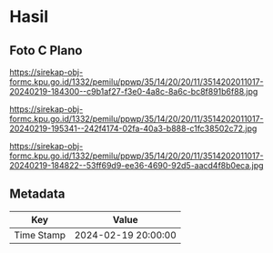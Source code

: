 # Hasil

## Foto C Plano

https://sirekap-obj-formc.kpu.go.id/1332/pemilu/ppwp/35/14/20/20/11/3514202011017-20240219-184300--c9b1af27-f3e0-4a8c-8a6c-bc8f891b6f88.jpg

https://sirekap-obj-formc.kpu.go.id/1332/pemilu/ppwp/35/14/20/20/11/3514202011017-20240219-195341--242f4174-02fa-40a3-b888-c1fc38502c72.jpg

https://sirekap-obj-formc.kpu.go.id/1332/pemilu/ppwp/35/14/20/20/11/3514202011017-20240219-184822--53ff69d9-ee36-4690-92d5-aacd4f8b0eca.jpg


## Metadata

| Key        | Value               |
| ---------- | ------------------- |
| Time Stamp | 2024-02-19 20:00:00 |



